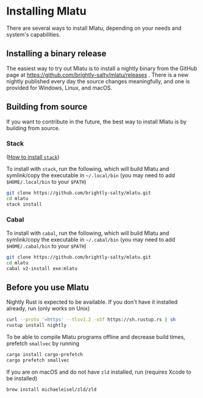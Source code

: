# Installing Mlatu

There are several ways to install Mlatu, depending on your needs and system's capabilities.



## Installing  a binary release

The easiest way to try out Mlatu is to install a nightly binary from the GitHub page at https://github.com/brightly-salty/mlatu/releases . There is a new nightly published every day the source changes meaningfully, and one is provided for Windows, Linux, and macOS.

## Building from source

If you want to contribute in the future, the best way to install Mlatu is by building from source.

### Stack

([How to install `stack`](https://docs.haskellstack.org/en/stable/install_and_upgrade/))

 To install with `stack`, run the following, which will build Mlatu and symlink/copy the executable in `~/.local/bin` (you may need to add `$HOME/.local/bin` to your `$PATH`)

```sh
git clone https://github.com/brightly-salty/mlatu.git
cd mlatu
stack install
```

### Cabal

To install with `cabal`, run the following, which will build Mlatu and symlink/copy the executable in `~/.cabal/bin` (you may need to add `$HOME/.cabal/bin` to your `$PATH`)

```sh
git clone https://github.com/brightly-salty/mlatu.git
cd mlatu
cabal v2-install exe:mlatu
```

## Before you use Mlatu

Nightly Rust is expected to be available. If you don't have it installed already, run (only works on Unix)
```sh
curl --proto '=https' --tlsv1.2 -sSf https://sh.rustup.rs | sh
rustup install nightly
```

To be able to compile Mlatu programs offline and decrease build times, prefetch `smallvec` by running
```sh
cargo install cargo-prefetch
cargo prefetch smallvec
```

If you are on macOS and do not have `zld` installed, run (requires Xcode to be installed)
```sh
brew install michaeleisel/zld/zld
```

